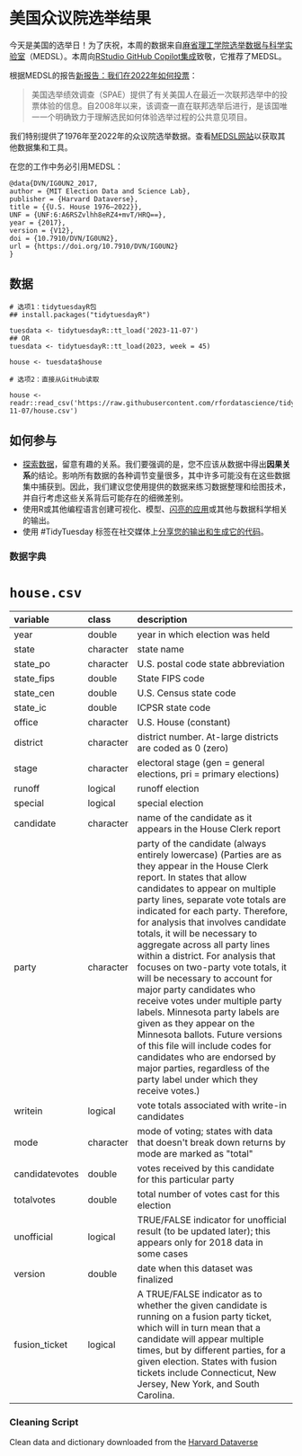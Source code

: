 # 美国众议院选举结果

今天是美国的选举日！为了庆祝，本周的数据来自[麻省理工学院选举数据与科学实验室](https://electionlab.mit.edu/)（MEDSL）。本周向[RStudio GitHub Copilot集成](https://docs.posit.co/ide/user/ide/guide/tools/copilot.html)致敬，它推荐了MEDSL。

根据MEDSL的报告[新报告：我们在2022年如何投票](https://electionlab.mit.edu/articles/new-report-how-we-voted-2022)：

> 美国选举绩效调查（SPAE）提供了有关美国人在最近一次联邦选举中的投票体验的信息。自2008年以来，该调查一直在联邦选举后进行，是该国唯一一个明确致力于理解选民如何体验选举过程的公共意见项目。

我们特别提供了1976年至2022年的众议院选举数据。查看[MEDSL网站](https://electionlab.mit.edu/)以获取其他数据集和工具。

在您的工作中务必引用MEDSL：

```
@data{DVN/IG0UN2_2017,
author = {MIT Election Data and Science Lab},
publisher = {Harvard Dataverse},
title = {{U.S. House 1976–2022}},
UNF = {UNF:6:A6RSZvlhh8eRZ4+mvT/HRQ==},
year = {2017},
version = {V12},
doi = {10.7910/DVN/IG0UN2},
url = {https://doi.org/10.7910/DVN/IG0UN2}
}
```

## 数据

```{r}
# 选项1：tidytuesdayR包 
## install.packages("tidytuesdayR")

tuesdata <- tidytuesdayR::tt_load('2023-11-07')
## OR
tuesdata <- tidytuesdayR::tt_load(2023, week = 45)

house <- tuesdata$house

# 选项2：直接从GitHub读取

house <- readr::read_csv('https://raw.githubusercontent.com/rfordatascience/tidytuesday/master/data/2023/2023-11-07/house.csv')
```

## 如何参与

- [探索数据](https://r4ds.hadley.nz/)，留意有趣的关系。我们要强调的是，您不应该从数据中得出**因果关系**的结论。影响所有数据的各种调节变量很多，其中许多可能没有在这些数据集中捕获到。因此，我们建议您使用提供的数据来练习数据整理和绘图技术，并自行考虑这些关系背后可能存在的细微差别。
- 使用R或其他编程语言创建可视化、模型、[闪亮的应用](https://shiny.posit.co/)或其他与数据科学相关的输出。
- 使用 #TidyTuesday 标签在社交媒体上[分享您的输出和生成它的代码](../../../sharing.md)。

### 数据字典

# `house.csv`

|variable       |class     |description    |
|:--------------|:---------|:--------------|
|year           |double    |year in which election was held |
|state          |character |state name |
|state_po       |character |U.S. postal code state abbreviation |
|state_fips     |double    |State FIPS code |
|state_cen      |double    |U.S. Census state code |
|state_ic       |double    |ICPSR state code |
|office         |character |U.S. House (constant) |
|district       |character |district number. At-large districts are coded as 0 (zero) |
|stage          |character |electoral stage (gen = general elections, pri = primary elections) |
|runoff         |logical   |runoff election |
|special        |logical   |special election |
|candidate      |character |name of the candidate as it appears in the House Clerk report |
|party          |character |party of the candidate (always entirely lowercase) (Parties are as they appear in the House Clerk report. In states that allow candidates to appear on multiple party lines, separate vote totals are indicated for each party. Therefore, for analysis that involves candidate totals, it will be necessary to aggregate across all party lines within a district. For analysis that focuses on two-party vote totals, it will be necessary to account for major party candidates who receive votes under multiple party labels. Minnesota party labels are given as they appear on the Minnesota ballots. Future versions of this file will include codes for candidates who are endorsed by major parties, regardless of the party label under which they receive votes.) |
|writein        |logical   |vote totals associated with write-in candidates |
|mode           |character |mode of voting; states with data that doesn't break down returns by mode are marked as "total" |
|candidatevotes |double    |votes received by this candidate for this particular party |
|totalvotes     |double    |total number of votes cast for this election |
|unofficial     |logical   |TRUE/FALSE indicator for unofficial result (to be updated later); this appears only for 2018 data in some cases |
|version        |double    |date when this dataset was finalized |
|fusion_ticket  |logical   |A TRUE/FALSE indicator as to whether the given candidate is running on a fusion party ticket, which will in turn mean that a candidate will appear multiple times, but by different parties, for a given election. States with fusion tickets include Connecticut, New Jersey, New York, and South Carolina. |


### Cleaning Script

Clean data and dictionary downloaded from the [Harvard Dataverse ](https://dataverse.harvard.edu/dataset.xhtml?persistentId=doi:10.7910/DVN/IG0UN2)
